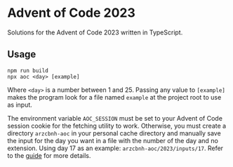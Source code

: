 # Advent of Code 2023

Solutions for the Advent of Code 2023 written in TypeScript.

## Usage

```
npm run build
npx aoc <day> [example]
```

Where `<day>` is a number between 1 and 25. Passing any value to `[example]` makes the program look for a file named `example` at the project root to use as input.

The environment variable `AOC_SESSION` must be set to your Advent of Code session cookie for the fetching utility to work. Otherwise, you must create a directory `arzcbnh-aoc` in your personal cache directory and manually save the input for the day you want in a file with the number of the day and no extension. Using day 17 as an example: `arzcbnh-aoc/2023/inputs/17`. Refer to the [guide](../GUIDE.md#caching) for more details.
